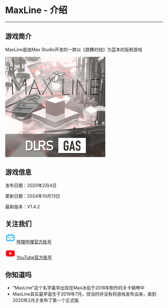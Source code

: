 # MaxLine - 介绍
*****
## 游戏简介
MaxLine是由Max Studio开发的一款以《跳舞的线》为蓝本的饭制游戏

![icon](img/game1.png)

## 游戏信息
发布日期：2020年2月4日

更新日期：2024年10月13日

最新版本：V1.4.2

## 关注我们
![bili](img/bilibili.png)
[哔哩哔哩官方账号](https://space.bilibili.com/373099696 "哔哩哔哩")

![youtube](img/youtube.png)
[YouTube官方账号](https://www.youtube.com/@MaxStudioOfficial "YouTube")

## 你知道吗
* “MaxLine”这个名字最早出现在Max冰焰于2018年制作的关卡钢琴中
* MaxLine其实最早诞生于2019年7月，但当时并没有将游戏发布出来，直到2020年2月才发布了第一个正式版